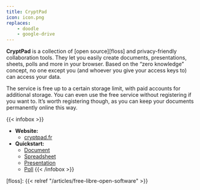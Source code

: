 ```yaml
---
title: CryptPad
icon: icon.png
replaces:
    - doodle
    - google-drive
---
```


**CryptPad** is a collection of [open source][floss] and privacy-friendly collaboration tools. They let you easily create documents, presentations, sheets, polls and more in your browser. Based on the “zero knowledge” concept, no one except you (and whoever you give your access keys to) can access your data.

The service is free up to a certain storage limit, with paid accounts for additional storage. You can even use the free service without registering if you want to. It’s worth registering though, as you can keep your documents permanently online this way.

{{< infobox >}}
- **Website:**
    - [cryptpad.fr](https://cryptpad.fr/)
- **Quickstart:**
    - [Document](https://cryptpad.fr/pad/)
    - [Spreadsheet](https://cryptpad.fr/sheet/)
    - [Presentation](https://cryptpad.fr/slide/)
    - [Poll](https://cryptpad.fr/poll/)
{{< /infobox >}}

[floss]: {{< relref "/articles/free-libre-open-software" >}}